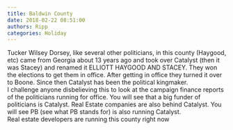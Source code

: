 ```yaml
---
title: Baldwin County
date: 2018-02-22 08:51:00
authors: Ripp
categories: Holiday
---
```


 Tucker Wilsey  Dorsey, like several other politicians, in this county (Haygood, etc) came from Georgia about 13 years ago and took over Catalyst (then it was Stacey) and renamed it ELLIOTT HAYGOOD AND STACEY.   They won the elections to get them in office.  After getting in office they turned it over to Boone.  Since then Catalyst has been the political kingmaker.   
I challenge anyone disbelieving this to look at the campaign finance reports of the politicians running for office.   You will see that a big funder of politicians is Catalyst.
Real Estate companies are also behind Catalyst.   You will see PB (see what PB stands for) is also running Catalyst.   
Real estate developers are running this county right now